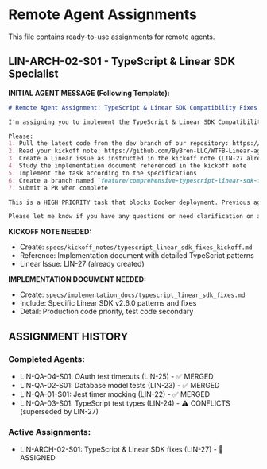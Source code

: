 # Remote Agent Assignments

This file contains ready-to-use assignments for remote agents.

## LIN-ARCH-02-S01 - TypeScript & Linear SDK Specialist

**INITIAL AGENT MESSAGE (Following Template):**

```markdown
# Remote Agent Assignment: TypeScript & Linear SDK Compatibility Fixes

I'm assigning you to implement the TypeScript & Linear SDK Compatibility Fixes Technical Enabler for our Linear Planning Agent project. This is a HIGH PRIORITY component that will resolve Docker deployment blockers caused by Linear SDK v2.6.0 interface changes.

Please:
1. Pull the latest code from the dev branch of our repository: https://github.com/ByBren-LLC/WTFB-Linear-agents
2. Read your kickoff note: https://github.com/ByBren-LLC/WTFB-Linear-agents/blob/main/specs/kickoff_notes/typescript_linear_sdk_fixes_kickoff.md
3. Create a Linear issue as instructed in the kickoff note (LIN-27 already exists - assign to yourself)
4. Study the implementation document referenced in the kickoff note
5. Implement the task according to the specifications
6. Create a branch named `feature/comprehensive-typescript-linear-sdk-fixes`
7. Submit a PR when complete

This is a HIGH PRIORITY task that blocks Docker deployment. Previous agents (LIN-22, LIN-23, LIN-24, LIN-25) completed successfully, and you are handling the remaining infrastructure issues.

Please let me know if you have any questions or need clarification on any aspect of the implementation.
```

**KICKOFF NOTE NEEDED:**
- Create: `specs/kickoff_notes/typescript_linear_sdk_fixes_kickoff.md`
- Reference: Implementation document with detailed TypeScript patterns
- Linear Issue: LIN-27 (already created)

**IMPLEMENTATION DOCUMENT NEEDED:**
- Create: `specs/implementation_docs/typescript_linear_sdk_fixes.md`
- Include: Specific Linear SDK v2.6.0 patterns and fixes
- Detail: Production code priority, test code secondary

## ASSIGNMENT HISTORY

### Completed Agents:
- LIN-QA-04-S01: OAuth test timeouts (LIN-25) - ✅ MERGED
- LIN-QA-02-S01: Database model tests (LIN-23) - ✅ MERGED
- LIN-QA-01-S01: Jest timer mocking (LIN-22) - ✅ MERGED
- LIN-QA-03-S01: TypeScript test types (LIN-24) - ⚠️ CONFLICTS (superseded by LIN-27)

### Active Assignments:
- LIN-ARCH-02-S01: TypeScript & Linear SDK fixes (LIN-27) - 🔄 ASSIGNED
